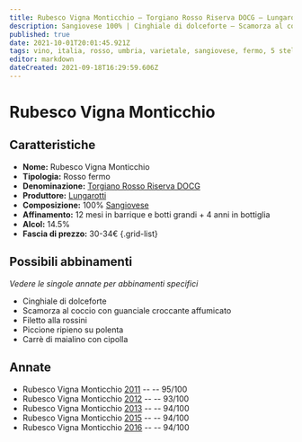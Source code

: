 ```yaml
---
title: Rubesco Vigna Monticchio – Torgiano Rosso Riserva DOCG – Lungarotti – Umbria (IT) – 30-34€ – 5★
description: Sangiovese 100% | Cinghiale di dolceforte – Scamorza al coccio con guanciale croccante affumicato – Filetto alla rossini – Piccione ripieno su polenta – Carrè di maialino con cipolla
published: true
date: 2021-10-01T20:01:45.921Z
tags: vino, italia, rosso, umbria, varietale, sangiovese, fermo, 5 stelle, filetto alla rossini, cinghiale di dolceforte, scamorza al coccio con guanciale croccante affumicato, piccione ripieno su polenta, carrè di maialino con cipolla, 30-34€
editor: markdown
dateCreated: 2021-09-18T16:29:59.606Z
---
```


# Rubesco Vigna Monticchio

## Caratteristiche
- **Nome:** Rubesco Vigna Monticchio
- **Tipologia:** Rosso fermo
- **Denominazione:** [Torgiano Rosso Riserva DOCG](/denominazioni/Italia/Umbria/DOCG/Torgiano-Rosso-Riserva) 
- **Produttore:** [Lungarotti](/produttori/Italia/Umbria/Lungarotti) 
- **Composizione:** 100% [Sangiovese](/vitigni/Italia/bacca-nera/sangiovese) 
- **Affinamento:** 12 mesi in barrique e botti grandi + 4 anni in bottiglia 
- **Alcol:** 14.5%
- **Fascia di prezzo:** 30-34€
{.grid-list}




## Possibili abbinamenti
*Vedere le singole annate per abbinamenti specifici*

- Cinghiale di dolceforte
- Scamorza al coccio con guanciale croccante affumicato
- Filetto alla rossini 
- Piccione ripieno su polenta 
- Carrè di maialino con cipolla 

## Annate
- Rubesco Vigna Monticchio [2011](vini/Italia/Umbria/Lungarotti/Rubesco-Vigna-Monticchio/2011) -- <span class="star-5"></span> -- 95/100
- Rubesco Vigna Monticchio [2012](vini/Italia/Umbria/Lungarotti/Rubesco-Vigna-Monticchio/2012) -- <span class="star-5"></span> -- 93/100
- Rubesco Vigna Monticchio [2013](vini/Italia/Umbria/Lungarotti/Rubesco-Vigna-Monticchio/2013) -- <span class="star-5"></span> -- 94/100
- Rubesco Vigna Monticchio [2015](vini/Italia/Umbria/Lungarotti/Rubesco-Vigna-Monticchio/2015) -- <span class="star-5"></span> -- 94/100
- Rubesco Vigna Monticchio [2016](vini/Italia/Umbria/Lungarotti/Rubesco-Vigna-Monticchio/2016) -- <span class="star-5"></span> -- 94/100
